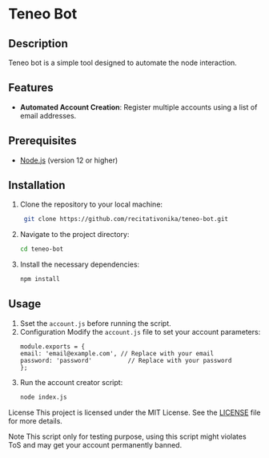 # Teneo Bot

## Description
Teneo bot is a simple tool designed to automate the node interaction.

## Features
- **Automated Account Creation**: Register multiple accounts using a list of email addresses.

## Prerequisites
- [Node.js](https://nodejs.org/) (version 12 or higher)

## Installation

1. Clone the repository to your local machine:
   ```bash
	git clone https://github.com/recitativonika/teneo-bot.git
   ```
2. Navigate to the project directory:
	```bash
	cd teneo-bot
	```
3. Install the necessary dependencies:
	```bash
	npm install
	```

## Usage

1. Sset the `account.js` before running the script.
2. Configuration
Modify the `account.js` file to set your account parameters:
	```
	module.exports = {
	email: 'email@example.com', // Replace with your email
	password: 'password'          // Replace with your password
	};

	```
3. Run the account creator script:
	```bash
	node index.js
	```

License
This project is licensed under the MIT License. See the [LICENSE](LICENSE) file for more details.

Note
This script only for testing purpose, using this script might violates ToS and may get your account permanently banned.
